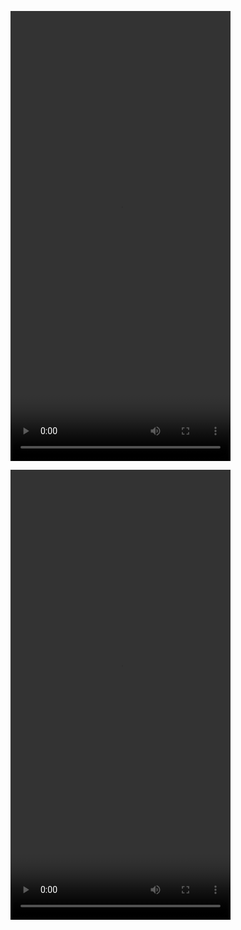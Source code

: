 
<video src="https://github.com/user-attachments/assets/efca2286-6a7a-4d22-abd0-d8cbe6ff539f" width="352" height="720"></video>

<video src="https://github.com/user-attachments/assets/6c01a600-b824-43ed-bab9-f8eea488355f" width="352" height="720"></video>



